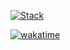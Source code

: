 [![Stack](https://skillicons.dev/icons?i=js,ts,react,next,nodejs,express,nest,postgres,mongo)](https://skillicons.dev)

[![wakatime](https://wakatime.com/badge/user/2c23a4bd-db65-472a-b556-f2962f0d4406.svg?style=flat)](https://wakatime.com/@2c23a4bd-db65-472a-b556-f2962f0d4406) 
